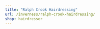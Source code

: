 ```yaml
---
title: "Ralph Crook Hairdressing"
url: /inverness/ralph-crook-hairdressing/
shop: hairdresser
---
```

